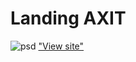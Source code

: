 # Landing AXIT
![psd](https://cdn.freebiesbug.com/wp-content/uploads/2015/10/axit-free-psd-template-580x2325.jpg)
["View site"](https://danil-web-prog.github.io/axit/)
